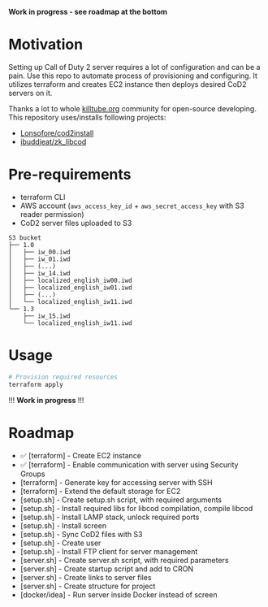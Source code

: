 **Work in progress - see roadmap at the bottom**

# Motivation

Setting up Call of Duty 2 server requires a lot of configuration and can be a pain. Use this repo to automate process of provisioning and configuring. It utilizes terraform and creates EC2 instance then deploys desired CoD2 servers on it.

Thanks a lot to whole [killtube.org](https://killtube.org/) community for open-source developing. This repository uses/installs following projects:
- [Lonsofore/cod2install](https://github.com/Lonsofore/cod2install)
- [ibuddieat/zk_libcod](https://github.com/ibuddieat/zk_libcod)

# Pre-requirements

- terraform CLI
- AWS account (`aws_access_key_id` + `aws_secret_access_key` with S3 reader permission) 
- CoD2 server files uploaded to S3

```
S3 bucket
├── 1.0
│   ├── iw_00.iwd
│   ├── iw_01.iwd
│   ├── (...)
│   ├── iw_14.iwd
│   ├── localized_english_iw00.iwd
│   ├── localized_english_iw01.iwd
│   ├── (...)
│   └── localized_english_iw11.iwd
└── 1.3
    ├── iw_15.iwd
    └── localized_english_iw11.iwd
```

# Usage

```sh
# Provision required resources
terraform apply 
```

!!! **Work in progress** !!!

# Roadmap

- ✅ [terraform] - Create EC2 instance
- ✅ [terraform] - Enable communication with server using Security Groups
- [terraform] - Generate key for accessing server with SSH
- [terraform] - Extend the default storage for EC2
- [setup.sh] - Create setup.sh script, with required arguments
- [setup.sh] - Install required libs for libcod compilation, compile libcod
- [setup.sh] - Install LAMP stack, unlock required ports
- [setup.sh] - Install screen
- [setup.sh] - Sync CoD2 files with S3
- [setup.sh] - Create user
- [setup.sh] - Install FTP client for server management
- [server.sh] - Create server.sh script, with required parameters
- [server.sh] - Create startup script and add to CRON
- [server.sh] - Create links to server files
- [server.sh] - Create structure for project
- [docker/idea] - Run server inside Docker instead of screen

